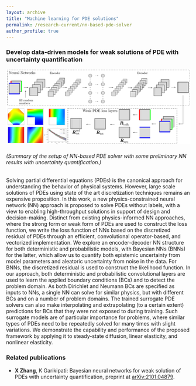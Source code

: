 ```yaml
---
layout: archive
title: "Machine learning for PDE solutions"
permalink: /research-current/nn-based-pde-solver
author_profile: true
---
```


### Develop data-driven models for weak solutions of PDE with uncertainty quantification

<p style="text-align:center">
<img src="/images/research/pde/pde-solver.png" alt="" width="800px" > 

<h6>(Summary of the setup of NN-based PDE solver with some preliminary NN results with uncertainty quantification.)</h6>
</p>

Solving partial differential equations (PDEs) is the canonical approach for understanding the behavior of physical systems. However, large scale solutions of PDEs using state of the art discretization techniques remains an expensive proposition. In this work, a new physics-constrained neural network (NN) approach is proposed to solve PDEs without labels, with a view to enabling high-throughput solutions in support of design and decision-making. Distinct from existing physics-informed NN approaches, where the strong form or weak form of PDEs are used to construct the loss function, we write the loss function of NNs based on the discretized residual of PDEs through an efficient, convolutional operator-based, and vectorized implementation. We explore an encoder-decoder NN structure for both deterministic and probabilistic models, with Bayesian NNs (BNNs) for the latter, which allow us to quantify both epistemic uncertainty from model parameters and aleatoric uncertainty from noise in the data. For BNNs, the discretized residual is used to construct the likelihood function. In our approach, both deterministic and probabilistic convolutional layers are used to learn the applied boundary conditions (BCs) and to detect the problem domain. As both Dirichlet and Neumann BCs are specified as inputs to NNs, a single NN can solve for similar physics, but with different BCs and on a number of problem domains. The trained surrogate PDE solvers can also make interpolating and extrapolating (to a certain extent) predictions for BCs that they were not exposed to during training. Such surrogate models are of particular importance for problems, where similar types of PDEs need to be repeatedly solved for many times with slight variations. We demonstrate the capability and performance of the proposed framework by applying it to steady-state diffusion, linear elasticity, and nonlinear elasticity.

### Related publications

* <b>X Zhang</b>, K Garikipati: Bayesian neural networks for weak solution of PDEs with uncertainty quantification, preprint at [arXiv:2101.04879](https://arxiv.org/abs/2101.04879). 
